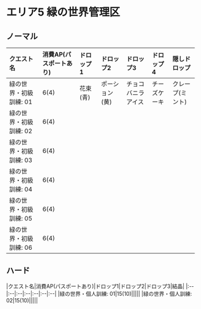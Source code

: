 # エリア5 緑の世界管理区

## ノーマル

|クエスト名|消費AP(パスポートあり)|ドロップ1|ドロップ2|ドロップ3|ドロップ4|隠しドロップ|
|:--|:--|:--|:--|:--|:--|:--|
|緑の世界・初級訓練: 01|6(4)|花束(青)|ポーション(黄)|チョコバニラアイス|チーズケーキ|クレープ(ミント)|
|緑の世界・初級訓練: 02|6(4)||||||
|緑の世界・初級訓練: 03|6(4)||||||
|緑の世界・初級訓練: 04|6(4)||||||
|緑の世界・初級訓練: 05|6(4)||||||
|緑の世界・初級訓練: 06|6(4)||||||

## ハード

|クエスト名|消費AP(パスポートあり)|ドロップ1|ドロップ2|ドロップ3|結晶|
|:--|:--|:--|:--|:--|:--|:--|
|緑の世界・個人訓練: 01|15(10)|||||
|緑の世界・個人訓練: 02|15(10)|||||

